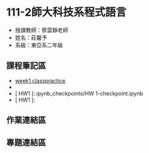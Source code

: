 # 111-2師大科技系程式語言
- 授課教師：蔡雲錚老師
- 姓名：莊馨予
- 系級：東亞系二年級

##  課程筆記區
- [week1 classpractice]
- [week1 classpractice]:https://github.com/higrandma/112-1/tree/main/0302%20class2practice
- [ HW1 ]:.ipynb_checkpoints/HW 1-checkpoint.ipynb
- [ HW1 ]:


## 作業連結區

## 專題連結區
